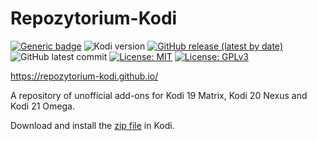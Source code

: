 # Repozytorium-Kodi
[![Generic badge](https://img.shields.io/badge/Platform-KODI-green.svg)](https://kodi.tv/)
![Kodi version](https://img.shields.io/badge/versions-19--20--21-teal)
[![GitHub release (latest by date)](https://img.shields.io/github/v/release/Repozytorium-Kodi/Repozytorium-Kodi?color=orange)](https://github.com/Repozytorium-Kodi/Repozytorium-Kodi/releases/latest)
![GitHub latest commit](https://img.shields.io/github/last-commit/Repozytorium-Kodi/Repozytorium-Kodi?color=00BFFF)
[![License: MIT](https://img.shields.io/badge/License-MIT-yellow.svg)](https://opensource.org/licenses/MIT)
[![License: GPLv3](https://img.shields.io/badge/license-GPLv3-blue.svg)](https://www.gnu.org/licenses/gpl-3.0.html)

https://repozytorium-kodi.github.io/

A repository of unofficial add-ons for Kodi 19 Matrix, Kodi 20 Nexus and Kodi 21 Omega.

Download and install the [zip file](https://github.com/Repozytorium-Kodi/Repozytorium-Kodi/releases/download/v1.0.3/Repozytorium-Kodi-1.0.3.zip) in Kodi.
